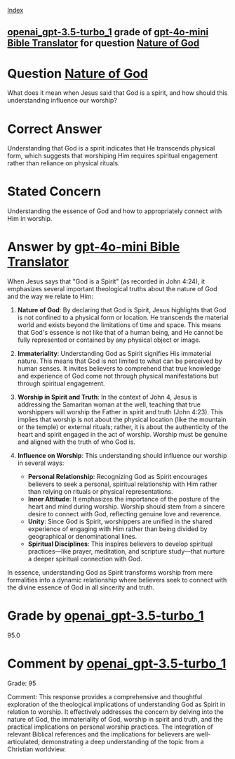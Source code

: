 
[Index](../../../../index.md)
## [openai_gpt-3.5-turbo_1](../../../grading_models/openai_gpt-3.5-turbo_1.md) grade of [gpt-4o-mini Bible Translator](../../../answering_models/gpt-4o-mini_Bible_Translator.md) for question [Nature of God](../../../questions/Nature_of_God.md)

# Question [Nature of God](../../../questions/Nature_of_God.md)
What does it mean when Jesus said that God is a spirit, and how should this understanding influence our worship?

# Correct Answer
Understanding that God is a spirit indicates that He transcends physical form, which suggests that worshiping Him requires spiritual engagement rather than reliance on physical rituals.

# Stated Concern
Understanding the essence of God and how to appropriately connect with Him in worship.

# Answer by [gpt-4o-mini Bible Translator](../../../answering_models/gpt-4o-mini_Bible_Translator.md)
When Jesus says that "God is a Spirit" (as recorded in John 4:24), it emphasizes several important theological truths about the nature of God and the way we relate to Him:

1. **Nature of God**: By declaring that God is Spirit, Jesus highlights that God is not confined to a physical form or location. He transcends the material world and exists beyond the limitations of time and space. This means that God's essence is not like that of a human being, and He cannot be fully represented or contained by any physical object or image.

2. **Immateriality**: Understanding God as Spirit signifies His immaterial nature. This means that God is not limited to what can be perceived by human senses. It invites believers to comprehend that true knowledge and experience of God come not through physical manifestations but through spiritual engagement.

3. **Worship in Spirit and Truth**: In the context of John 4, Jesus is addressing the Samaritan woman at the well, teaching that true worshippers will worship the Father in spirit and truth (John 4:23). This implies that worship is not about the physical location (like the mountain or the temple) or external rituals; rather, it is about the authenticity of the heart and spirit engaged in the act of worship. Worship must be genuine and aligned with the truth of who God is.

4. **Influence on Worship**: This understanding should influence our worship in several ways:
   - **Personal Relationship**: Recognizing God as Spirit encourages believers to seek a personal, spiritual relationship with Him rather than relying on rituals or physical representations.
   - **Inner Attitude**: It emphasizes the importance of the posture of the heart and mind during worship. Worship should stem from a sincere desire to connect with God, reflecting genuine love and reverence.
   - **Unity**: Since God is Spirit, worshippers are unified in the shared experience of engaging with Him rather than being divided by geographical or denominational lines. 
   - **Spiritual Disciplines**: This inspires believers to develop spiritual practices—like prayer, meditation, and scripture study—that nurture a deeper spiritual connection with God.

In essence, understanding God as Spirit transforms worship from mere formalities into a dynamic relationship where believers seek to connect with the divine essence of God in all sincerity and truth.

# Grade by [openai_gpt-3.5-turbo_1](../../../grading_models/openai_gpt-3.5-turbo_1.md)
95.0

# Comment by [openai_gpt-3.5-turbo_1](../../../grading_models/openai_gpt-3.5-turbo_1.md)
Grade: 95

Comment: This response provides a comprehensive and thoughtful exploration of the theological implications of understanding God as Spirit in relation to worship. It effectively addresses the concern by delving into the nature of God, the immateriality of God, worship in spirit and truth, and the practical implications on personal worship practices. The integration of relevant Biblical references and the implications for believers are well-articulated, demonstrating a deep understanding of the topic from a Christian worldview.
